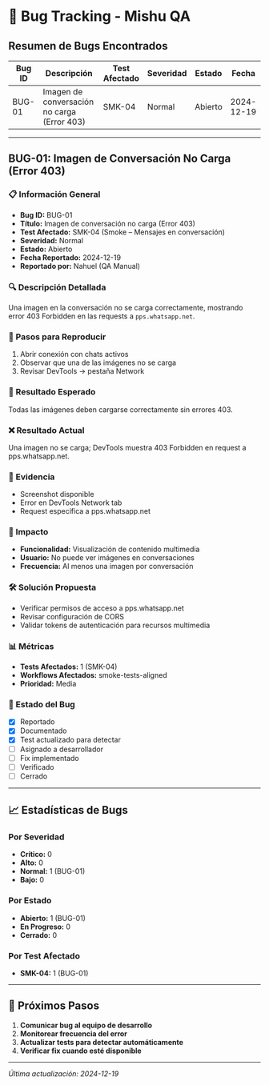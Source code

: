 # 🐛 Bug Tracking - Mishu QA

## Resumen de Bugs Encontrados

| Bug ID | Descripción | Test Afectado | Severidad | Estado | Fecha |
|--------|-------------|---------------|-----------|--------|-------|
| BUG-01 | Imagen de conversación no carga (Error 403) | SMK-04 | Normal | Abierto | 2024-12-19 |

---

## BUG-01: Imagen de Conversación No Carga (Error 403)

### 📋 Información General
- **Bug ID:** BUG-01
- **Título:** Imagen de conversación no carga (Error 403)
- **Test Afectado:** SMK-04 (Smoke – Mensajes en conversación)
- **Severidad:** Normal
- **Estado:** Abierto
- **Fecha Reportado:** 2024-12-19
- **Reportado por:** Nahuel (QA Manual)

### 🔍 Descripción Detallada
Una imagen en la conversación no se carga correctamente, mostrando error 403 Forbidden en las requests a `pps.whatsapp.net`.

### 📝 Pasos para Reproducir
1. Abrir conexión con chats activos
2. Observar que una de las imágenes no se carga
3. Revisar DevTools → pestaña Network

### 🎯 Resultado Esperado
Todas las imágenes deben cargarse correctamente sin errores 403.

### ❌ Resultado Actual
Una imagen no se carga; DevTools muestra 403 Forbidden en request a pps.whatsapp.net.

### 📸 Evidencia
- Screenshot disponible
- Error en DevTools Network tab
- Request específica a pps.whatsapp.net

### 🔧 Impacto
- **Funcionalidad:** Visualización de contenido multimedia
- **Usuario:** No puede ver imágenes en conversaciones
- **Frecuencia:** Al menos una imagen por conversación

### 🛠️ Solución Propuesta
- Verificar permisos de acceso a pps.whatsapp.net
- Revisar configuración de CORS
- Validar tokens de autenticación para recursos multimedia

### 📊 Métricas
- **Tests Afectados:** 1 (SMK-04)
- **Workflows Afectados:** smoke-tests-aligned
- **Prioridad:** Media

### 🔄 Estado del Bug
- [x] Reportado
- [x] Documentado
- [x] Test actualizado para detectar
- [ ] Asignado a desarrollador
- [ ] Fix implementado
- [ ] Verificado
- [ ] Cerrado

---

## 📈 Estadísticas de Bugs

### Por Severidad
- **Crítico:** 0
- **Alto:** 0
- **Normal:** 1 (BUG-01)
- **Bajo:** 0

### Por Estado
- **Abierto:** 1 (BUG-01)
- **En Progreso:** 0
- **Cerrado:** 0

### Por Test Afectado
- **SMK-04:** 1 (BUG-01)

---

## 🎯 Próximos Pasos

1. **Comunicar bug al equipo de desarrollo**
2. **Monitorear frecuencia del error**
3. **Actualizar tests para detectar automáticamente**
4. **Verificar fix cuando esté disponible**

---

*Última actualización: 2024-12-19*
